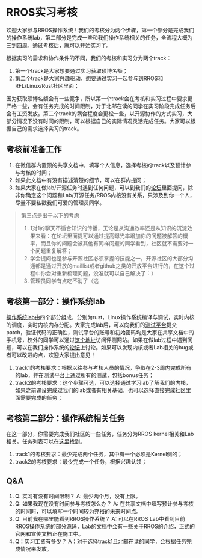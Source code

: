 # RROS实习考核

欢迎大家参与RROS操作系统！我们的考核分为两个步骤，第一个部分是完成我们的操作系统lab，第二部分是完成一些和我们操作系统相关的任务，全流程大概为三到四周。通过考核后，就可以开始实习了。

根据实习的需求和协作条件的不同，我们的考核和实习分为两个track：
1. 第一个track是大家想要通过实习获取硕博名额；
2. 第二个track是大家兴趣驱动，想要通过实习一起参与到RROS和RFL/Linux/Rust社区里面；

因为获取硕博名额会有一些竞争，所以第一个track会在考核和实习过程中要求更严格一些，会有任务完成的时间限制，对于北邮在读的同学在实习阶段完成任务后会有工资发放。第二个track的耦合程度会更松一些，以开源协作的方式实习，大部分情况下没有时间的限制，可以根据自己的实际情况灵活完成任务。大家可以根据自己的需求选择实习的track。

## 考核前准备工作

1. 在微信群内置顶的共享文档中，填写个人信息，选择考核的track以及预计参与考核的时间；
2. 如果此文档中有没有描述清楚的细节，可以在群内提问；
3. 如果大家在做lab/开源任务时遇到任何问题，可以到我们的[论坛](https://rros.zulipchat.com/join/37yh4bedyhh4cw5vrlujqlhh/)里面提问，除非你确定这个问题和Lab/开源任务/RROS内核没有关系，只涉及到你一个人，尽量不要私戳我们可爱的管理员同学。

> 第三点是出于以下的考虑
> 1. 1对1的聊天不适合知识的传播，无论是从沟通效率还是从知识的沉淀效果来看：在论坛里面提可以通过提高曝光率增加你的问题被解答的概率，而且你的问题会被其他有同样问题的同学看到，社区就不需要对一个问题重复解答；
> 2. 学会提问也是参与开源社区必须掌握的技能之一，开源社区的大部分沟通都是通过开放的maillist或者github之类的开放平台进行的，在这个过程中你会对重新梳理问题，没准就可以自己解决了：）
> 3. 管理员同学有点吃不消了（逃

## 考核第一部分：操作系统lab

[操作系统lab](https://github.com/rust-real-time-os/os_lab)由四个部分组成，分别为rust，Linux操作系统编译与调试，实时内核的调度，实时内核内存分配。大家完成lab后，可以向我们的[测试平台](http://10.109.246.160:8765/login)提交patch，验证代码的正确性，测试平台的账号和初始密码均是大家在共享文档中的手机号，校外的同学可以通过[这个地址](http://149.129.120.139:9300/login)访问评测网站。如果在做lab过程中遇到问题，可以在我们操作系统的[论坛](https://rros.zulipchat.com/join/37yh4bedyhh4cw5vrlujqlhh/)上讨论。如果可以发现内核或者Lab相关的bug或者可以改进的点，欢迎大家提出意见！

1. track1的考核要求：根据以往参与考核人员的情况，争取在2-3周内完成所有的lab，并在测试平台上通过所有的测试，包括bonus任务；
2. track2的考核要求：这个步骤可选，可以选择通过学习lab了解我们的内核，如果之前课设完成过我们的lab或者有相关基础，也可以选择直接完成社区里面需要完成的任务；

## 考核第二部分：操作系统相关任务

在这一部分，你需要完成我们社区的一些任务，任务分为RROS kernel相关和Lab相关。任务列表可以在[这里](./Tasks/README.md)找到。

1. track1的考核要求：最少完成两个任务，其中有一个必须是Kernel侧的；
2. track2的考核要求：最少完成一个任务，根据兴趣认领；

## Q&A

1. Q: 实习有没有时间限制？
   A: 最少两个月，没有上限。
2. Q: 如果我现在没有时间参与考核怎么办？
   A: 在共享文档中填写预计参与考核的时间时，可以填写一个时间较为充裕的未来时间点。
3. Q: 目前我在哪里能看到RROS操作系统？
   A: 可以在RROS Lab中看到目前RROS操作系统的部分源码，Lab的文档中会有一些关于RROS的介绍，正式的官网和宣传文档正在施工中。
4. Q：实习工资有多少？
   A：对于选择track1且北邮在读的同学，会根据任务完成情况来发放。
